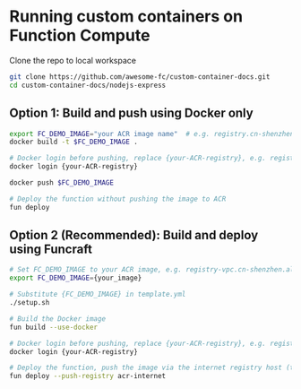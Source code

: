 # Running custom containers on Function Compute
Clone the repo to local workspace

```bash
git clone https://github.com/awesome-fc/custom-container-docs.git
cd custom-container-docs/nodejs-express
```

## Option 1: Build and push using Docker only

```bash
export FC_DEMO_IMAGE="your ACR image name"  # e.g. registry.cn-shenzhen.aliyuncs.com/fc-demo/nodejs-express:v0.2
docker build -t $FC_DEMO_IMAGE .

# Docker login before pushing, replace {your-ACR-registry}, e.g. registry.cn-shenzhen.aliyuncs.com
docker login {your-ACR-registry}

docker push $FC_DEMO_IMAGE

# Deploy the function without pushing the image to ACR
fun deploy
```

## Option 2 (Recommended): Build and deploy using Funcraft

```bash
# Set FC_DEMO_IMAGE to your ACR image, e.g. registry-vpc.cn-shenzhen.aliyuncs.com/{your-namespace}/fc-demo-java-spring-boot:v1
export FC_DEMO_IMAGE={your_image}

# Substitute {FC_DEMO_IMAGE} in template.yml
./setup.sh

# Build the Docker image
fun build --use-docker

# Docker login before pushing, replace {your-ACR-registry}, e.g. registry.cn-shenzhen.aliyuncs.com
docker login {your-ACR-registry}

# Deploy the function, push the image via the internet registry host (the function config uses the VPC registry for faster image pulling)
fun deploy --push-registry acr-internet
```


